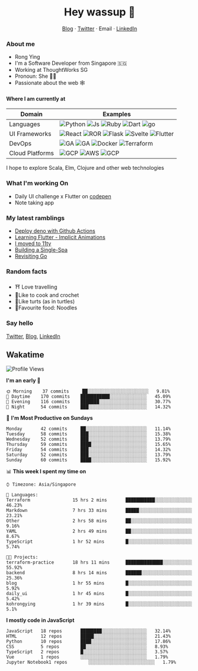 # <div align="center">Hey wassup 👊</div>
<div align="center">
<a href="https://rongying.co">Blog</a> &middot; <a href="https://twitter.com/RongRunBuild">Twitter</a> &middot; <a mailto="kohrongying@gmail.com">Email</a> &middot; <a href="https://sg.linkedin.com/in/rongyingkoh">LinkedIn</a>
</div>

### About me
* Rong Ying
* I'm a Software Developer from Singapore 🇸🇬
* Working at ThoughtWorks SG 
* Pronoun: She 👩‍💻
* Passionate about the web 🕸

#### Where I am currently at
|Domain|Examples|
|---|---|
|Languages|![Python](https://img.shields.io/badge/python-black?style=for-the-badge&logo=python&logoColor=white) ![Js](https://img.shields.io/badge/javascript-black?style=for-the-badge&logo=javascript&logoColor=white) ![Ruby](https://img.shields.io/badge/ruby-black?style=for-the-badge&logo=ruby&logoColor=white) ![Dart](https://img.shields.io/badge/dart-50%25-blue?style=for-the-badge&logo=dart&) ![go](https://img.shields.io/badge/go-50%25-blue?style=for-the-badge&logo=go&logoColor=white)   |
|UI Frameworks   |![React](https://img.shields.io/badge/react-purple?style=for-the-badge&logo=react&logoColor=white) ![ROR](https://img.shields.io/badge/ruby_on_rails-violet?style=for-the-badge&logo=ruby&logoColor=white) ![Flask](https://img.shields.io/badge/flask-purple?style=for-the-badge&logo=flask&logoColor=white) ![Svelte](https://img.shields.io/badge/svelte-violet?style=for-the-badge&logo=svelte&logoColor=white) ![Flutter](https://img.shields.io/badge/flutter-purple?style=for-the-badge&logo=flutter) |
|DevOps|![GA](https://img.shields.io/badge/Github_Actions-orange?style=for-the-badge&logo=github) ![GA](https://img.shields.io/badge/CircleCI-e6ae00?style=for-the-badge&logo=circleci) ![Docker](https://img.shields.io/badge/Docker-orange?style=for-the-badge&logo=docker&logoColor=white) ![Terraform](https://img.shields.io/badge/Terraform-e6ae00?style=for-the-badge&logo=terraform) |
|Cloud Platforms| ![GCP](https://img.shields.io/badge/GCP-41754E?style=for-the-badge&logo=googlecloud) ![AWS](https://img.shields.io/badge/AWS-green?style=for-the-badge&logo=amazonaws) ![GCP](https://img.shields.io/badge/Digital_ocean-41754E?style=for-the-badge&logo=digitalocean&logoColor=white) |

I hope to explore Scala, Elm, Clojure and other web technologies

### What I'm working On
- Daily UI challenge x Flutter on [codepen](https://codepen.io/collection/nGYxNN)
- Note taking app

### My latest ramblings
<!-- BLOG-POST-LIST:START -->
- [Deploy deno with Github Actions](https://blog.rongying.co/posts/2020/08/Building-a-CICD-Pipeline-with-Github/)
- [Learning Flutter - Implicit Animations](https://blog.rongying.co/posts/2020/07/Learning-Flutter---Implicit-Animations/)
- [I moved to 11ty](https://blog.rongying.co/posts/2020/07/I-moved-to-11ty/)
- [Building a Single-Spa](https://blog.rongying.co/posts/2020/06/Building-a-Single-Spa/)
- [Revisiting Go](https://blog.rongying.co/posts/2020/06/Revisiting-Go/)
<!-- BLOG-POST-LIST:END -->


### Random facts
- ⛩ Love travelling
- 🧶Like to cook and crochet
- 🐢Like turts (as in turtles)
- 🍜Favourite food: Noodles


### Say hello
[Twitter](https://twitter.com/RongRunBuild),
[Blog](https://rongying.co),
[LinkedIn](https://sg.linkedin.com/in/rongyingkoh)

## Wakatime
<!--START_SECTION:waka-->
![Profile Views](http://img.shields.io/badge/Profile%20Views-44-blue)

**I'm an early 🐤** 

```text
🌞 Morning    37 commits     ██░░░░░░░░░░░░░░░░░░░░░░░   9.81% 
🌆 Daytime    170 commits    ███████████░░░░░░░░░░░░░░   45.09% 
🌃 Evening    116 commits    ███████░░░░░░░░░░░░░░░░░░   30.77% 
🌙 Night      54 commits     ███░░░░░░░░░░░░░░░░░░░░░░   14.32%

```
📅 **I'm Most Productive on Sundays** 

```text
Monday       42 commits     ██░░░░░░░░░░░░░░░░░░░░░░░   11.14% 
Tuesday      58 commits     ███░░░░░░░░░░░░░░░░░░░░░░   15.38% 
Wednesday    52 commits     ███░░░░░░░░░░░░░░░░░░░░░░   13.79% 
Thursday     59 commits     ████░░░░░░░░░░░░░░░░░░░░░   15.65% 
Friday       54 commits     ███░░░░░░░░░░░░░░░░░░░░░░   14.32% 
Saturday     52 commits     ███░░░░░░░░░░░░░░░░░░░░░░   13.79% 
Sunday       60 commits     ████░░░░░░░░░░░░░░░░░░░░░   15.92%

```


📊 **This week I spent my time on** 

```text
⌚︎ Timezone: Asia/Singapore

💬 Languages: 
Terraform                15 hrs 2 mins       ███████████░░░░░░░░░░░░░░   46.23% 
Markdown                 7 hrs 33 mins       █████░░░░░░░░░░░░░░░░░░░░   23.21% 
Other                    2 hrs 58 mins       ██░░░░░░░░░░░░░░░░░░░░░░░   9.16% 
YAML                     2 hrs 49 mins       ██░░░░░░░░░░░░░░░░░░░░░░░   8.67% 
TypeScript               1 hr 52 mins        █░░░░░░░░░░░░░░░░░░░░░░░░   5.74%

🐱‍💻 Projects: 
terraform-practice       18 hrs 11 mins      ██████████████░░░░░░░░░░░   55.92% 
backend                  8 hrs 14 mins       ██████░░░░░░░░░░░░░░░░░░░   25.36% 
blog                     1 hr 55 mins        █░░░░░░░░░░░░░░░░░░░░░░░░   5.92% 
daily_ui                 1 hr 45 mins        █░░░░░░░░░░░░░░░░░░░░░░░░   5.42% 
kohrongying              1 hr 39 mins        █░░░░░░░░░░░░░░░░░░░░░░░░   5.1%

```

**I mostly code in JavaScript** 

```text
JavaScript   18 repos       ████████░░░░░░░░░░░░░░░░░   32.14% 
HTML         12 repos       █████░░░░░░░░░░░░░░░░░░░░   21.43% 
Python       10 repos       ████░░░░░░░░░░░░░░░░░░░░░   17.86% 
CSS          5 repos        ██░░░░░░░░░░░░░░░░░░░░░░░   8.93% 
TypeScript   2 repos        █░░░░░░░░░░░░░░░░░░░░░░░░   3.57% 
Vue          1 repos        ░░░░░░░░░░░░░░░░░░░░░░░░░   1.79% 
Jupyter Notebook1 repos        ░░░░░░░░░░░░░░░░░░░░░░░░░   1.79%

```



<!--END_SECTION:waka-->

<!--
**kohrongying/kohrongying** is a ✨ _special_ ✨ repository because its `README.md` (this file) appears on your GitHub profile.

Here are some ideas to get you started:

- 🔭 I’m currently working on ...
- 🌱 I’m currently learning ...
- 👯 I’m looking to collaborate on ...
- 🤔 I’m looking for help with ...
- 💬 Ask me about ...

TODO
clean up the table
find a way to pull latests posts from blog
-->

